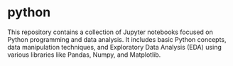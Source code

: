 # python

This repository contains a collection of Jupyter notebooks focused on Python programming and data analysis. It includes basic Python concepts, data manipulation techniques, and Exploratory Data Analysis (EDA) using various libraries like Pandas, Numpy, and Matplotlib.
